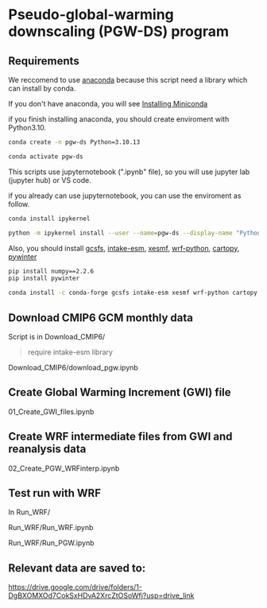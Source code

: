 # Pseudo-global-warming downscaling (PGW-DS) program

## Requirements

We reccomend to use [anaconda](https://www.anaconda.com/) because this script need a library which can install by conda.

If you don't have anaconda, you will see [Installing Miniconda](https://www.anaconda.com/docs/getting-started/miniconda/install#linux-terminal-installer)

if you finish installing anaconda, you should create enviroment with Python3.10.

```bash
conda create -n pgw-ds Python=3.10.13 
```
```bash
conda activate pgw-ds
```
This scripts use jupyternotebook (".ipynb" file), so you will use jupyter lab (jupyter hub) or VS code.


if you already can use jupyternotebook, you can use the enviroment as follow.

```bash
conda install ipykernel
```

```bash
python -m ipykernel install --user --name=pgw-ds --display-name "Python (PGW-DS)"
```

Also, you should install [gcsfs](https://gcsfs.readthedocs.io/en/latest/), [intake-esm](https://intake-esm.readthedocs.io/en/stable/), [xesmf](https://xesmf.readthedocs.io/en/latest/index.html), [wrf-python](https://wrf-python.readthedocs.io/en/latest/), [cartopy](https://scitools.org.uk/cartopy/docs/latest/), [pywinter](https://pywinter.readthedocs.io/en/latest/)

```bash
pip install numpy==2.2.6
pip install pywinter
```

```bash
conda install -c conda-forge gcsfs intake-esm xesmf wrf-python cartopy
```





## Download CMIP6 GCM monthly data
Script is in Download_CMIP6/

 > require intake-esm library

Download_CMIP6/download_pgw.ipynb

## Create Global Warming Increment (GWI) file

01_Create_GWI_files.ipynb

## Create WRF intermediate files from GWI and reanalysis data 

02_Create_PGW_WRFinterp.ipynb

## Test run with WRF

In Run_WRF/

Run_WRF/Run_WRF.ipynb

Run_WRF/Run_PGW.ipynb

## Relevant data are saved to:

https://drive.google.com/drive/folders/1-DgBXOMXOd7CokSxHDvA2XrcZtOSoWfj?usp=drive_link


